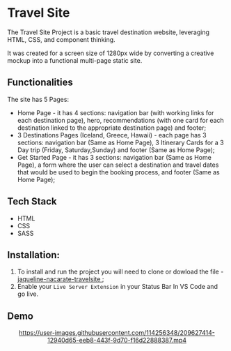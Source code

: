 # Travel Site
The Travel Site Project is a basic travel destination website, leveraging HTML, CSS, and component thinking.

It was created for a screen size of 1280px wide by converting a creative mockup into a functional multi-page static site.

## Functionalities
The site has 5 Pages:

* Home Page - it has 4 sections: navigation bar (with working links for each destination page), hero, recommendations (with one card for each destination linked to the appropriate destination page) and footer;
* 3 Destinations Pages (Iceland, Greece, Hawaii) - each page has 3 sections: navigation bar (Same as Home Page), 3 Itinerary Cards for a 3 Day trip (Friday, Saturday,Sunday) and footer (Same as Home Page);
* Get Started Page - it has 3 sections: navigation bar (Same as Home Page), a form where the user can select a destination and travel dates that would be used to begin the booking process, and footer (Same as Home Page);

## Tech Stack
* HTML
* CSS
* SASS

## Installation:
1. To install and run the project you will need to clone or dowload the file - [jaqueline-nacarate-travelsite ](https://github.com/NacarateJ/jaqueline-nacarate-travelsite);
2. Enable your ```Live Server Extension``` in your Status Bar In VS Code and go live.

## Demo

<div align="center" width="426" >

https://user-images.githubusercontent.com/114256348/209627414-12940d65-eeb8-443f-9d70-f16d22888387.mp4

  </div>

